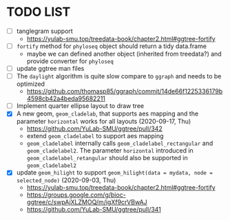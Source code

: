 # TODO LIST

+ [ ] tanglegram support
  - <https://yulab-smu.top/treedata-book/chapter2.html#ggtree-fortify>
+ [ ] `fortify` method for `phyloseq` object should return a tidy data.frame
  - maybe we can defined another object (inherited from treedata?) and provide converter for `phyloseq`
+ [ ] update ggtree man files
+ [ ] The `daylight` algorithm is quite slow compare to `ggraph` and needs to  be optimized
  - <https://github.com/thomasp85/ggraph/commit/14de66f1225336179b4598cb42a4beda95682211>
+ [ ] Implement quarter ellipse layout to draw tree
+ [x] A new geom, `geom_cladelab`, that supports aes mapping and the parameter `horizontal` works for all layouts (2020-09-17, Thu)
  - <https://github.com/YuLab-SMU/ggtree/pull/342>
  - extend `geom_cladelabel` to support aes mapping
  - `geom_cladelabel` internally calls `geom_cladelabel_rectangular` and `geom_cladelabel2`. The parameter `horizontal` introduced in `geom_cladelabel_retangular` should also be supported in `geom_cladelabel2`
+ [x] update `geom_hilight` to support `geom_hilight(data = mydata, node = selected_node)` (2020-09-03, Thu)
   - <https://yulab-smu.top/treedata-book/chapter2.html#ggtree-fortify>
   - <https://groups.google.com/g/bioc-ggtree/c/swpAjXLZMOQ/m/igXf9crVBwAJ>
   - <https://github.com/YuLab-SMU/ggtree/pull/341>
